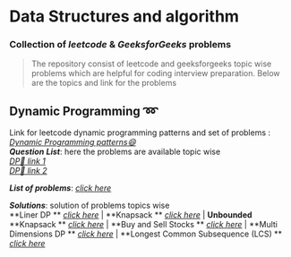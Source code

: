 # **Data Structures and algorithm**
### Collection of _leetcode_ & _GeeksforGeeks_ problems

> The repository consist of leetcode and geeksforgeeks topic wise problems which are helpful for coding interview preparation.
> Below are the topics and link for the problems 

## Dynamic Programming :loop:

Link for leetcode dynamic programming patterns and set of problems : *[Dynamic Programming patterns:smile:](https://leetcode.com/discuss/general-discussion/458695/Dynamic-Programming-Patterns)*  
**_Question_** **_List_**: here the problems are available topic wise  
*[DP📑 link 1](https://leetcode.com/discuss/general-discussion/662866/DP-for-Beginners-Problems-or-Patterns-or-Sample-Solutions)*  
*[DP📑 link 2](https://leetcode.com/tag/dynamic-programming/discuss/1050391/Must-do-Dynamic-programming-Problems-Category-wise)*

**_List of problems_**: *[click here](https://github.com/DhananjayGore/leetcode/tree/main/dsa-dynamic-programming)*

**_Solutions_**: solution of problems topics wise  
**Liner DP ** *[click here](https://github.com/DhananjayGore/leetcode/tree/main/dsa-dynamic-programming/src/linear_dp)* | **Knapsack ** *[click here](https://github.com/DhananjayGore/leetcode/tree/main/dsa-dynamic-programming/src/knapsack)*  | **Unbounded** **Knapsack ** *[click here](https://github.com/DhananjayGore/leetcode/tree/main/dsa-dynamic-programming/src/unbounded/knapsack)* | **Buy and Sell Stocks ** *[click here](https://github.com/DhananjayGore/leetcode/tree/main/dsa-dynamic-programming/src/buy/sell/stock)* | **Multi Dimensions DP ** *[click here](https://github.com/DhananjayGore/leetcode/tree/main/dsa-dynamic-programming/src/multi_dimenstional)* | **Longest Common Subsequence (LCS) ** *[click here](https://github.com/DhananjayGore/leetcode/tree/main/dsa-dynamic-programming/src/lcs)*

